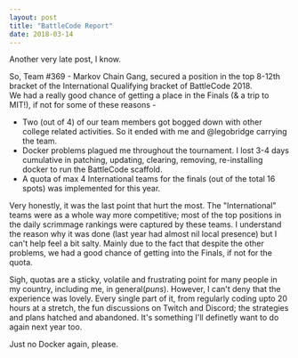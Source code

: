 ```yaml
---
layout: post
title: "BattleCode Report"
date: 2018-03-14
---
```


Another very late post, I know.

So, Team #369 - Markov Chain Gang, secured a position in the top 8-12th bracket of the International Qualifying bracket of BattleCode 2018.  
We had a really good chance of getting a place in the Finals (& a trip to MIT!), if not for some of these reasons -

+ Two (out of 4) of our team members got bogged down with other college related activities. So it ended with me and @legobridge
carrying the team.
+ Docker problems plagued me throughout the tournament. I lost 3-4 days cumulative in patching, updating, clearing, removing, re-installing docker to run the BattleCode scaffold.
+ A quota of max 4 International teams for the finals (out of the total 16 spots) was implemented for this year.
  

Very honestly, it was the last point that hurt the most. The "International" teams were as a whole way more competitive; most of the top positions in the daily scrimmage rankings were captured by these teams. I understand the reason why it was done (last year had almost nil local presence) but I can't help feel a bit salty. Mainly due to the fact that despite the other problems, we had a good chance of getting into the Finals, if not for the quota.
  
Sigh, quotas are a sticky, volatile and frustrating point for many people in my country, including me, in general(*puns*).
However, I can't deny that the experience was lovely. Every single part of it, from regularly coding upto 20 hours at a stretch, the fun discussions on Twitch and Discord; the strategies and plans hatched and abandoned. It's something I'll definetly want to do again next year too.
  
  Just no Docker again, please.